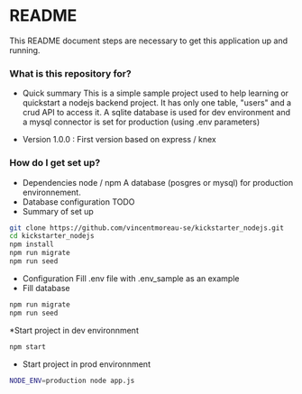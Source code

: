 # README #

This README document steps are necessary to get this application up and running.

### What is this repository for? ###

* Quick summary
This is a simple sample project used to help learning or quickstart a nodejs backend project.
It has only one table, "users" and a crud API to access it.
A sqlite database is used for dev environment and a mysql connector is set for production (using .env parameters)

* Version
1.0.0 : First version based on express / knex


### How do I get set up? ###

* Dependencies
node / npm
A database (posgres or mysql) for production environnement.
* Database configuration
TODO
* Summary of set up
```bash
git clone https://github.com/vincentmoreau-se/kickstarter_nodejs.git
cd kickstarter_nodejs
npm install
npm run migrate
npm run seed
```
* Configuration
Fill .env file with .env_sample as an example
* Fill database
```bash
npm run migrate
npm run seed
```
*Start project in dev environnment
```bash
npm start
```
* Start project in prod environnment
```bash
NODE_ENV=production node app.js
```

